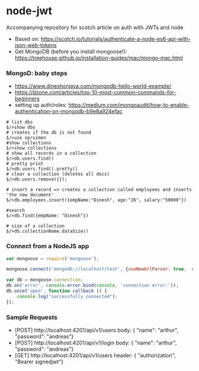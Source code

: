 # node-jwt
Accompanying repository for scotch article on auth with JWTs and node

  - Based on: https://scotch.io/tutorials/authenticate-a-node-es6-api-with-json-web-tokens
  - Get MongoDB (before you install mongoose!): https://treehouse.github.io/installation-guides/mac/mongo-mac.html


### MongoD: baby steps
  - https://www.dineshonjava.com/mongodb-hello-world-example/
  - https://dzone.com/articles/top-10-most-common-commands-for-beginners
  - setting up auth/roles: https://medium.com/mongoaudit/how-to-enable-authentication-on-mongodb-b9e8a924efac
  
```shell
# list dbs
$/>show dbs
# creates if the db is not found
$/>use opruimen
#show collections
$/>show collections
# show all records in a collection
$/>db.users.find()
# pretty print
$/>db.users.find().pretty()
# clear a collection (deletes all docs)
$/>db.users.remove({});

# insert a record => creates a collection called employees and inserts 'the new document'
$/>db.employees.insert({empName:"Dinesh", age:"26", salary:"50000"})

#search
$/>db.find({empName: "Dinesh"})

# size of a collection
$/>db.collectionName.dataSize()
```
### Connect from a NodeJS app
```js
var mongoose = require('mongoose');

mongoose.connect('mongodb://localhost/test', {useNewUrlParser: true,  useUnifiedTopology: true});

var db = mongoose.connection;
db.on('error', console.error.bind(console, 'connection error:'));
db.once('open', function callback () {
    console.log("successfully connected");
});
```

### Sample Requests
  - [POST] http://localhost:4201/api/v1/users body: { "name": "arthur", "password": "andreas"}
  - [POST] http://localhost:4201/api/v1/login body: { "name": "arthur", "password": "andreas"}
  - [GET]  http://localhost:4201/api/v1/users header: { "authorization", "Bearer signedjwt"}

